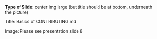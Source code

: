 **Type of Slide**: center img large (but title should be at bottom, underneath the picture)

Title: Basics of CONTRIBUTING.md

Image: Please see presentation slide 8

